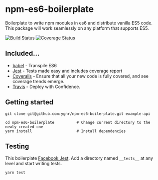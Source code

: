 # npm-es6-boilerplate
Boilerplate to write npm modules in es6 and distribute vanilla ES5 code. This package will work seamlessly on any platform that supports ES5.

[![Build Status](https://travis-ci.org/ygnr/npm-es6-boilerplate.svg?branch=master)](https://travis-ci.org/ygnr/npm-es6-boilerplate)
[![Coverage Status](https://coveralls.io/repos/github/ygnr/npm-es6-boilerplate/badge.svg?branch=master)](https://coveralls.io/github/ygnr/npm-es6-boilerplate?branch=master)

## Included…

- [babel](http://babeljs.io) - Transpile ES6
- [Jest](https://facebook.github.io/jest/) - Tests made easy and includes coverage report
- [Coveralls](https://coveralls.io/) - Ensure that all your new code is fully covered, and see coverage trends emerge.
- [Travis](https://travis-ci.org) - Deploy with Confidence.

## Getting started

```
git clone git@github.com:ygnr/npm-es6-boilerplate.git example-api

cd npm-es6-boilerplate          # Change current directory to the newly created one
yarn install                    # Install dependencies
```

## Testing

This boilerplate [Facebook Jest](https://facebook.github.io/jest/). Add a
directory named `__tests__` at any level and start writing tests.

```
yarn test
```